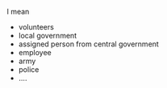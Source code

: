 I mean 
- volunteers
- local government
- assigned person from central government
- employee
- army
- police
- ....